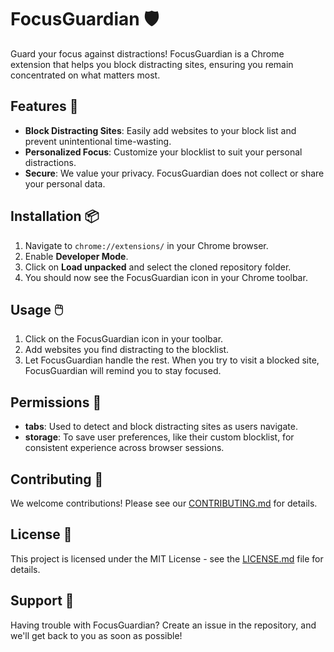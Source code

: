 # FocusGuardian 🛡️

Guard your focus against distractions! FocusGuardian is a Chrome extension that helps you block distracting sites, ensuring you remain concentrated on what matters most.

## Features 🚀

- **Block Distracting Sites**: Easily add websites to your block list and prevent unintentional time-wasting.
- **Personalized Focus**: Customize your blocklist to suit your personal distractions.
- **Secure**: We value your privacy. FocusGuardian does not collect or share your personal data.

## Installation 📦

1. Navigate to `chrome://extensions/` in your Chrome browser.
2. Enable **Developer Mode**.
3. Click on **Load unpacked** and select the cloned repository folder.
4. You should now see the FocusGuardian icon in your Chrome toolbar.

## Usage 🖱️

1. Click on the FocusGuardian icon in your toolbar.
2. Add websites you find distracting to the blocklist.
3. Let FocusGuardian handle the rest. When you try to visit a blocked site, FocusGuardian will remind you to stay focused.

## Permissions 🛂

- **tabs**: Used to detect and block distracting sites as users navigate.
- **storage**: To save user preferences, like their custom blocklist, for consistent experience across browser sessions.

## Contributing 🤝

We welcome contributions! Please see our [CONTRIBUTING.md](CONTRIBUTING.md) for details.

## License 📄

This project is licensed under the MIT License - see the [LICENSE.md](path/to/LICENSE.md) file for details.

## Support 💌

Having trouble with FocusGuardian? Create an issue in the repository, and we'll get back to you as soon as possible!
